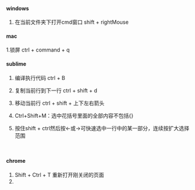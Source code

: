 #### windows

1. 在当前文件夹下打开cmd窗口    shift + rightMouse  


#### mac

1.锁屏 ctrl + command + q

#### sublime 

1. 编译执行代码   ctrl + B 
2. 复制当前行到下一行 ctrl + shift + d
3. 移动当前行 ctrl + shift + 上下左右箭头
4. Ctrl+Shift+M：选中花括号里面的全部内容不包括{}
5. 按住shift + ctrl然后按←或→可快速选中一行中的某一部分，连续按扩大选择范围

   ​

#### chrome

1. Shift + Ctrl + T 重新打开刚关闭的页面
2. ​

